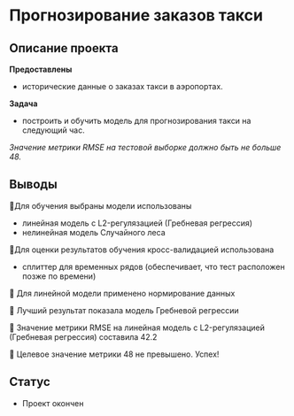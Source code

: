 # Прогнозирование заказов такси

## Описание проекта


**Предоставлены**
- исторические данные о заказах такси в аэропортах.

**Задача**
- построить и обучить модель для прогнозирования такси на следующий час.

*Значение метрики RMSE на тестовой выборке должно быть не больше 48.*


## Выводы

💠Для обучения выбраны модели использованы
 - линейная модель с L2-регулязацией (Гребневая регрессия)
 - нелинейная модель Случайного леса
 
💠Для оценки результатов обучения кросс-валидацией использована
 - сплиттер для временных рядов (обеспечивает, что тест расположен позже по времени)
 
💠 Для линейной модели применено нормирование данных
 
💠 Лучший результат показала модель Гребневой регрессии

💠 Значение метрики RMSE на линейная модель с L2-регулязацией (Гребневая регрессия) составила 42.2

💠 Целевое значение метрики 48 не превышено. Успех!

## Статус

- Проект окончен
